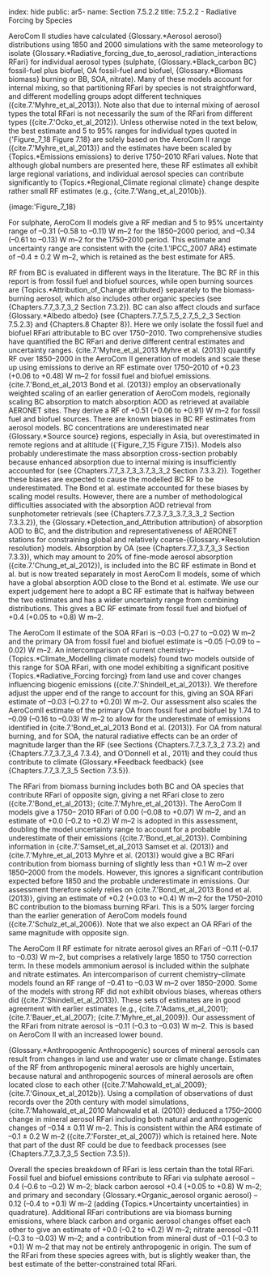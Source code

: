 index: hide
public: ar5-
name: Section 7.5.2.2
title: 7.5.2.2 - Radiative Forcing by Species

AeroCom II studies have calculated {Glossary.*Aerosol aerosol} distributions using 1850 and 2000 simulations with the same meteorology to isolate {Glossary.*Radiative_forcing_due_to_aerosol_radiation_interactions RFari} for individual aerosol types (sulphate, {Glossary.*Black_carbon BC} fossil-fuel plus biofuel, OA fossil-fuel and biofuel, {Glossary.*Biomass biomass} burning or BB, SOA, nitrate). Many of these models account for internal mixing, so that partitioning RFari by species is not straightforward, and different modelling groups adopt different techniques ({cite.7.'Myhre_et_al_2013}). Note also that due to internal mixing of aerosol types the total RFari is not necessarily the sum of the RFari from different types ({cite.7.'Ocko_et_al_2012}). Unless otherwise noted in the text below, the best estimate and 5 to 95% ranges for individual types quoted in {'Figure_7_18 Figure 7.18} are solely based on the AeroCom II range ({cite.7.'Myhre_et_al_2013}) and the estimates have been scaled by {Topics.*Emissions emissions} to derive 1750–2010 RFari values. Note that although global numbers are presented here, these RF estimates all exhibit large regional variations, and individual aerosol species can contribute significantly to {Topics.*Regional_Climate regional climate} change despite rather small RF estimates (e.g., {cite.7.'Wang_et_al_2010b}).

{image:'Figure_7_18}

For sulphate, AeroCom II models give a RF median and 5 to 95% uncertainty range of –0.31 (–0.58 to –0.11) W m–2 for the 1850–2000 period, and –0.34 (–0.61 to –0.13) W m–2 for the 1750–2010 period. This estimate and uncertainty range are consistent with the {cite.1.'IPCC_2007 AR4} estimate of –0.4 ± 0.2 W m–2, which is retained as the best estimate for AR5.

RF from BC is evaluated in different ways in the literature. The BC RF in this report is from fossil fuel and biofuel sources, while open burning sources are {Topics.*Attribution_of_Change attributed} separately to the biomass-burning aerosol, which also includes other organic species (see {Chapters.7.7_3.7_3_2 Section 7.3.2}). BC can also affect clouds and surface {Glossary.*Albedo albedo} (see {Chapters.7.7_5.7_5_2.7_5_2_3 Section 7.5.2.3} and {Chapters.8 Chapter 8}). Here we only isolate the fossil fuel and biofuel RFari attributable to BC over 1750–2010. Two comprehensive studies have quantified the BC RFari and derive different central estimates and uncertainty ranges. {cite.7.'Myhre_et_al_2013 Myhre et al. (2013)} quantify RF over 1850–2000 in the AeroCom II generation of models and scale these up using emissions to derive an RF estimate over 1750–2010 of +0.23 (+0.06 to +0.48) W m–2 for fossil fuel and biofuel emissions. {cite.7.'Bond_et_al_2013 Bond et al. (2013)} employ an observationally weighted scaling of an earlier generation of AeroCom models, regionally scaling BC absorption to match absorption AOD as retrieved at available AERONET sites. They derive a RF of +0.51 (+0.06 to +0.91) W m–2 for fossil fuel and biofuel sources. There are known biases in BC RF estimates from aerosol models. BC concentrations are underestimated near {Glossary.*Source source} regions, especially in Asia, but overestimated in remote regions and at altitude ({'Figure_7_15 Figure 7.15}). Models also probably underestimate the mass absorption cross-section probably because enhanced absorption due to internal mixing is insufficiently accounted for (see {Chapters.7.7_3.7_3_3.7_3_3_2 Section 7.3.3.2}). Together these biases are expected to cause the modelled BC RF to be underestimated. The Bond et al. estimate accounted for these biases by scaling model results. However, there are a number of methodological difficulties associated with the absorption AOD retrieval from sunphotometer retrievals (see {Chapters.7.7_3.7_3_3.7_3_3_2 Section 7.3.3.2}), the {Glossary.*Detection_and_Attribution attribution} of absorption AOD to BC, and the distribution and representativeness of AERONET stations for constraining global and relatively coarse-{Glossary.*Resolution resolution} models. Absorption by OA (see {Chapters.7.7_3.7_3_3 Section 7.3.3}), which may amount to 20% of fine-mode aerosol absorption ({cite.7.'Chung_et_al_2012}), is included into the BC RF estimate in Bond et al. but is now treated separately in most AeroCom II models, some of which have a global absorption AOD close to the Bond et al. estimate. We use our expert judgement here to adopt a BC RF estimate that is halfway between the two estimates and has a wider uncertainty range from combining distributions. This gives a BC RF estimate from fossil fuel and biofuel of +0.4 (+0.05 to +0.8) W m–2.

The AeroCom II estimate of the SOA RFari is –0.03 (–0.27 to –0.02) W m–2 and the primary OA from fossil fuel and biofuel estimate is –0.05 (–0.09 to –0.02) W m–2. An intercomparison of current chemistry–{Topics.*Climate_Modelling climate models} found two models outside of this range for SOA RFari, with one model exhibiting a significant positive {Topics.*Radiative_Forcing forcing} from land use and cover changes influencing biogenic emissions ({cite.7.'Shindell_et_al_2013}). We therefore adjust the upper end of the range to account for this, giving an SOA RFari estimate of –0.03 (–0.27 to +0.20) W m–2. Our assessment also scales the AeroComII estimate of the primary OA from fossil fuel and biofuel by 1.74 to –0.09 (–0.16 to –0.03) W m–2 to allow for the underestimate of emissions identified in {cite.7.'Bond_et_al_2013 Bond et al. (2013)}. For OA from natural burning, and for SOA, the natural radiative effects can be an order of magnitude larger than the RF (see Sections {Chapters.7.7_3.7_3_2 7.3.2} and {Chapters.7.7_3.7_3_4 7.3.4}, and O’Donnell et al., 2011) and they could thus contribute to climate {Glossary.*Feedback feedback} (see {Chapters.7.7_3.7_3_5 Section 7.3.5}).

The RFari from biomass burning includes both BC and OA species that contribute RFari of opposite sign, giving a net RFari close to zero ({cite.7.'Bond_et_al_2013}; {cite.7.'Myhre_et_al_2013}). The AeroCom II models give a 1750– 2010 RFari of 0.00 (–0.08 to +0.07) W m–2, and an estimate of +0.0 (–0.2 to +0.2) W m–2 is adopted in this assessment, doubling the model uncertainty range to account for a probable underestimate of their emissions ({cite.7.'Bond_et_al_2013}). Combining information in {cite.7.'Samset_et_al_2013 Samset et al. (2013)} and {cite.7.'Myhre_et_al_2013 Myhre et al. (2013)} would give a BC RFari contribution from biomass burning of slightly less than +0.1 W m–2 over 1850–2000 from the models. However, this ignores a significant contribution expected before 1850 and the probable underestimate in emissions. Our assessment therefore solely relies on {cite.7.'Bond_et_al_2013 Bond et al. (2013)}, giving an estimate of +0.2 (+0.03 to +0.4) W m–2 for the 1750–2010 BC contribution to the biomass burning RFari. This is a 50% larger forcing than the earlier generation of AeroCom models found ({cite.7.'Schulz_et_al_2006}). Note that we also expect an OA RFari of the same magnitude with opposite sign.

The AeroCom II RF estimate for nitrate aerosol gives an RFari of –0.11 (–0.17 to –0.03) W m–2, but comprises a relatively large 1850 to 1750 correction term. In these models ammonium aerosol is included within the sulphate and nitrate estimates. An intercomparison of current chemistry–climate models found an RF range of –0.41 to –0.03 W m–2 over 1850–2000. Some of the models with strong RF did not exhibit obvious biases, whereas others did ({cite.7.'Shindell_et_al_2013}). These sets of estimates are in good agreement with earlier estimates (e.g., {cite.7.'Adams_et_al_2001}; {cite.7.'Bauer_et_al_2007}; {cite.7.'Myhre_et_al_2009}). Our assessment of the RFari from nitrate aerosol is –0.11 (–0.3 to –0.03) W m–2. This is based on AeroCom II with an increased lower bound.

{Glossary.*Anthropogenic Anthropogenic} sources of mineral aerosols can result from changes in land use and water use or climate change. Estimates of the RF from anthropogenic mineral aerosols are highly uncertain, because natural and anthropogenic sources of mineral aerosols are often located close to each other ({cite.7.'Mahowald_et_al_2009}; {cite.7.'Ginoux_et_al_2012b}). Using a compilation of observations of dust records over the 20th century with model simulations, {cite.7.'Mahowald_et_al_2010 Mahowald et al. (2010)} deduced a 1750–2000 change in mineral aerosol RFari including both natural and anthropogenic changes of –0.14 ± 0.11 W m–2. This is consistent within the AR4 estimate of –0.1 ± 0.2 W m–2 ({cite.7.'Forster_et_al_2007}) which is retained here. Note that part of the dust RF could be due to feedback processes (see {Chapters.7.7_3.7_3_5 Section 7.3.5}).

Overall the species breakdown of RFari is less certain than the total RFari. Fossil fuel and biofuel emissions contribute to RFari via sulphate aerosol –0.4 (–0.6 to –0.2) W m–2; black carbon aerosol +0.4 (+0.05 to +0.8) W m–2; and primary and secondary {Glossary.*Organic_aerosol organic aerosol} –0.12 (–0.4 to +0.1) W m–2 (adding {Topics.*Uncertainty uncertainties} in quadrature). Additional RFari contributions are via biomass burning emissions, where black carbon and organic aerosol changes offset each other to give an estimate of +0.0 (–0.2 to +0.2) W m–2; nitrate aerosol –0.11 (–0.3 to –0.03) W m–2; and a contribution from mineral dust of –0.1 (–0.3 to +0.1) W m–2 that may not be entirely anthropogenic in origin. The sum of the RFari from these species agrees with, but is slightly weaker than, the best estimate of the better-constrained total RFari.
